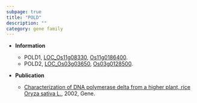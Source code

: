 ```yaml
---
subpage: true
title: "POLD"
description: ""
category: gene family
---
```


* **Information**  
    + POLD1, [LOC_Os11g08330](http://rice.plantbiology.msu.edu/cgi-bin/ORF_infopage.cgi?orf=LOC_Os11g08330), [Os11g0186400](http://rapdb.dna.affrc.go.jp/viewer/gbrowse_details/irgsp1?name=Os11g0186400).
    + POLD2, [LOC_Os03g03650](http://rice.plantbiology.msu.edu/cgi-bin/ORF_infopage.cgi?orf=LOC_Os03g03650), [Os03g0128500](http://rapdb.dna.affrc.go.jp/viewer/gbrowse_details/irgsp1?name=Os03g0128500).

* **Publication**  
    + [Characterization of DNA polymerase delta from a higher plant, rice Oryza sativa L.](http://www.ncbi.nlm.nih.gov/pubmed?term=Characterization+of+DNA+polymerase+delta+from+a+higher+plant,+rice+Oryza+sativa+L.%5BTitle%5D), 2002, Gene.


